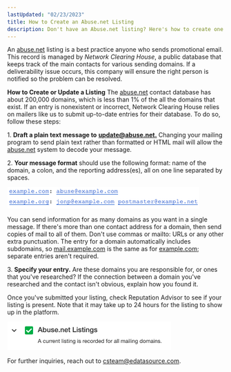 ```yaml
---
lastUpdated: "02/23/2023"
title: How to Create an Abuse.net Listing
description: Don't have an Abuse.net listing? Here's how to create one
---
```



 An [abuse.net](http://abuse.net) listing is a best practice anyone who sends promotional email. This record is managed by *Network Clearing House*, a public database that keeps track of the main contacts for various sending domains. If a deliverability issue occurs, this company will ensure the right person is notified so the problem can be resolved.

**How to Create or Update a Listing** The [abuse.net](http://abuse.net) contact database has about 200,000 domains, which is less than 1% of the all the domains that exist. If an entry is nonexistent or incorrect, Network Clearing House relies on mailers like us to submit up-to-date entries for their database. To do so, follow these steps:

1\. **Draft a plain text message to** [**update@abuse.net.**](mailto:update@abuse.net) Changing your mailing program to send plain text rather than formatted or HTML mail will allow the [abuse.net](http://abuse.net) system to decode your message.

2\. **Your message format** should use the following format: name of the domain, a colon, and the reporting address(es), all on one line separated by spaces.

![](media/how_to_create_an_abusenet_listing/image_0.png)

 You can send information for as many domains as you want in a single message. If there's more than one contact address for a domain, then send copies of mail to all of them. Don't use commas or mailto: URLs or any other extra punctuation. The entry for a domain automatically includes subdomains, so [mail.example.com](http://mail.example.com/) is the same as for [example.com](http://example.com/); separate entries aren't required.
 
3\. **Specify your entry.** Are these domains you are responsible for, or ones that you've researched? If the connection between a domain you've researched and the contact isn't obvious, explain how you found it.

 Once you've submitted your listing, check Reputation Advisor to see if your listing is present. Note that it may take up to 24 hours for the listing to show up in the platform.

![](media/how_to_create_an_abusenet_listing/image_1.png)

 For further inquiries, reach out to [csteam@edatasource.com](mailto:csteam@edatasource.com).
